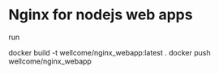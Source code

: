 # Nginx for nodejs web apps

run

  docker build -t wellcome/nginx_webapp:latest .
  docker push wellcome/nginx_webapp
